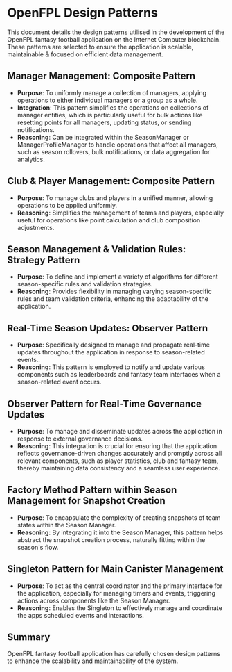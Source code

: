 # OpenFPL Design Patterns

This document details the design patterns utilised in the development of the OpenFPL fantasy football application on the Internet Computer blockchain. These patterns are selected to ensure the application is scalable, maintainable & focused on efficient data management.

## Manager Management: Composite Pattern

- **Purpose**: To uniformly manage a collection of managers, applying operations to either individual managers or a group as a whole.
- **Integration**: This pattern simplifies the operations on collections of manager entities, which is particularly useful for bulk actions like resetting points for all managers, updating status, or sending notifications.
- **Reasoning**: Can be integrated within the SeasonManager or ManagerProfileManager to handle operations that affect all managers, such as season rollovers, bulk notifications, or data aggregation for analytics.

## Club & Player Management: Composite Pattern

- **Purpose**: To manage clubs and players in a unified manner, allowing operations to be applied uniformly.
- **Reasoning**: Simplifies the management of teams and players, especially useful for operations like point calculation and club composition adjustments.

## Season Management & Validation Rules: Strategy Pattern

- **Purpose**: To define and implement a variety of algorithms for different season-specific rules and validation strategies.
- **Reasoning**: Provides flexibility in managing varying season-specific rules and team validation criteria, enhancing the adaptability of the application.

## Real-Time Season Updates: Observer Pattern

- **Purpose**: Specifically designed to manage and propagate real-time updates throughout the application in response to season-related events..
- **Reasoning**: This pattern is employed to notify and update various components such as leaderboards and fantasy team interfaces when a season-related event occurs.

## Observer Pattern for Real-Time Governance Updates

- **Purpose**: To manage and disseminate updates across the application in response to external governance decisions.
- **Reasoning**: This integration is crucial for ensuring that the application reflects governance-driven changes accurately and promptly across all relevant components, such as player statistics, club and fantasy team, thereby maintaining data consistency and a seamless user experience.

## Factory Method Pattern within Season Management for Snapshot Creation

- **Purpose**: To encapsulate the complexity of creating snapshots of team states within the Season Manager.
- **Reasoning**: By integrating it into the Season Manager, this pattern helps abstract the snapshot creation process, naturally fitting within the season's flow.

## Singleton Pattern for Main Canister Management

- **Purpose**: To act as the central coordinator and the primary interface for the application, especially for managing timers and events, triggering actions across components like the Season Manager.
- **Reasoning**: Enables the Singleton to effectively manage and coordinate the apps scheduled events and interactions.

## Summary

OpenFPL fantasy football application has carefully chosen design patterns to enhance the scalability and maintainability of the system.

